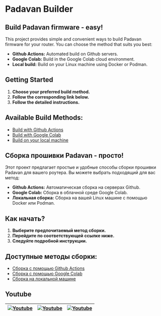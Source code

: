 # Padavan Builder

## Build Padavan firmware - easy!

This project provides simple and convenient ways to build Padavan firmware for your router. You can choose the method that suits you best:

* **Github Actions:** Automated build on Github servers. 
* **Google Colab:** Build in the Google Colab cloud environment.
* **Local build:** Build on your Linux machine using Docker or Podman.

## Getting Started

1. **Choose your preferred build method.**
2. **Follow the corresponding link below.**
3. **Follow the detailed instructions.**

## Available Build Methods:

* [Build with Github Actions](en-US/github.md)
* [Build with Google Colab](en-US/google.md)
* [Build on your local machine](en-US/localhost.md)


## Сборка прошивки Padavan - просто!

Этот проект предлагает простые и удобные способы сборки прошивки Padavan для вашего роутера. Вы можете выбрать подходящий для вас метод:

* **Github Actions:** Автоматическая сборка на серверах Github.
* **Google Colab:** Сборка в облачной среде Google Colab. 
* **Локальная сборка:** Сборка на вашей Linux машине с помощью Docker или Podman.

## Как начать?

1. **Выберите предпочитаемый метод сборки.**
2. **Перейдите по соответствующей ссылке ниже.**
3. **Следуйте подробной инструкции.**

## Доступные методы сборки:

* [Сборка с помощью Github Actions](ru/github.md)
* [Сборка с помощью Google Colab](ru/google.md)
* [Сборка на локальной машине](ru/localhost.md)


## Youtube
| [![Youtube](https://img.youtube.com/vi/6Qlkx5JcQdg/0.jpg)](https://youtu.be/6Qlkx5JcQdg 'Github Actions') | [![Youtube](https://img.youtube.com/vi/hSdi5K50KlY/0.jpg)](https://youtu.be/hSdi5K50KlY 'Google Colab') | [![Youtube](https://img.youtube.com/vi/vdFtsq32Pxg/0.jpg)](https://youtu.be/vdFtsq32Pxg 'Local build')
| --- | --- | ---
